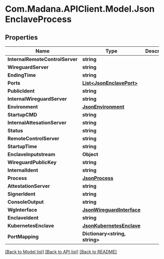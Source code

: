 
# Com.Madana.APIClient.Model.JsonEnclaveProcess

## Properties

Name | Type | Description | Notes
------------ | ------------- | ------------- | -------------
**InternalRemoteControlServer** | **string** |  | [optional] 
**WireguardServer** | **string** |  | [optional] 
**EndingTime** | **string** |  | [optional] 
**Ports** | [**List&lt;JsonEnclavePort&gt;**](JsonEnclavePort.md) |  | [optional] 
**PublicIdent** | **string** |  | [optional] 
**InternalWireguardServer** | **string** |  | [optional] 
**Environment** | [**JsonEnvironment**](JsonEnvironment.md) |  | [optional] 
**StartupCMD** | **string** |  | [optional] 
**InternalAttesationServer** | **string** |  | [optional] 
**Status** | **string** |  | [optional] 
**RemoteControlServer** | **string** |  | [optional] 
**StartupTime** | **string** |  | [optional] 
**EnclaveInputstream** | **Object** |  | [optional] 
**WireguardPublicKey** | **string** |  | [optional] 
**InternalIdent** | **string** |  | [optional] 
**Process** | [**JsonProcess**](JsonProcess.md) |  | [optional] 
**AttestationServer** | **string** |  | [optional] 
**SignerIdent** | **string** |  | [optional] 
**ConsoleOutput** | **string** |  | [optional] 
**WgInterface** | [**JsonWireguardInterface**](JsonWireguardInterface.md) |  | [optional] 
**EnclaveIdent** | **string** |  | [optional] 
**KubernetesEnclave** | [**JsonKubernetesEnclave**](JsonKubernetesEnclave.md) |  | [optional] 
**PortMapping** | **Dictionary&lt;string, string&gt;** |  | [optional] 

[[Back to Model list]](../README.md#documentation-for-models)
[[Back to API list]](../README.md#documentation-for-api-endpoints)
[[Back to README]](../README.md)

